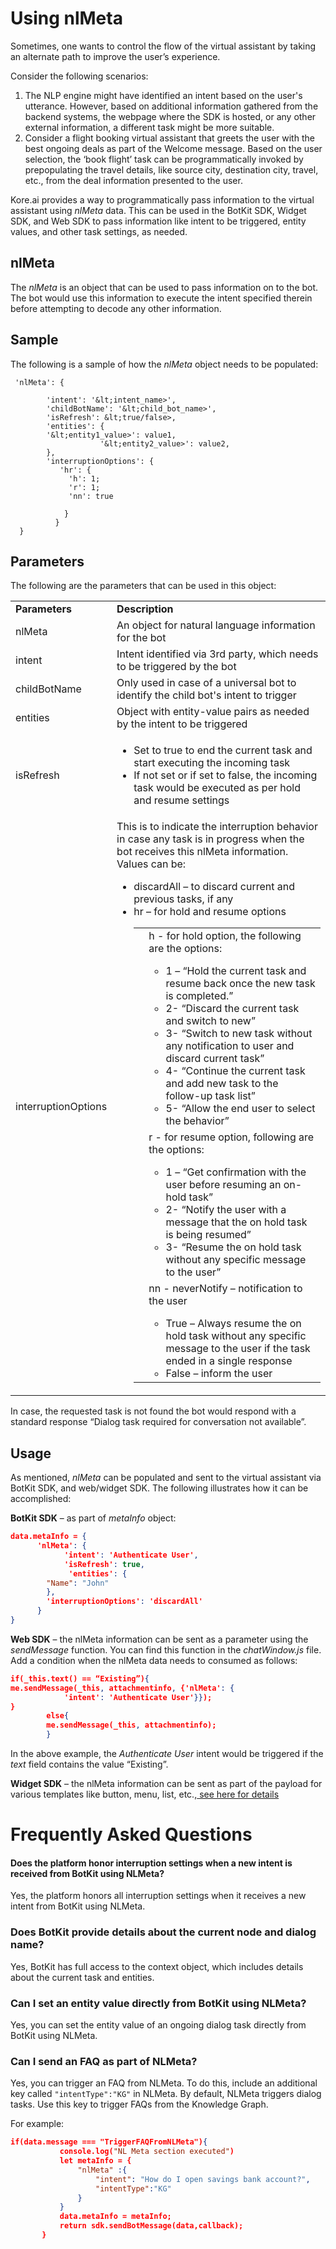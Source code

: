 


# Using nlMeta


Sometimes, one wants to control the flow of the virtual assistant by taking an alternate path to improve the user’s experience.

Consider the following scenarios:



1. The NLP engine might have identified an intent based on the user's utterance. However, based on additional information gathered from the backend systems, the webpage where the SDK is hosted, or any other external information, a different task might be more suitable.
2. Consider a flight booking virtual assistant that greets the user with the best ongoing deals as part of the Welcome message. Based on the user selection, the ‘book flight’ task can be programmatically invoked by prepopulating the travel details, like source city, destination city, travel, etc., from the deal information presented to the user.

Kore.ai provides a way to programmatically pass information to the virtual assistant using *nlMeta* data. This can be used in the BotKit SDK, Widget SDK, and Web SDK to pass information like intent to be triggered, entity values, and other task settings, as needed.


## nlMeta

The *nlMeta* is an object that can be used to pass information on to the bot. The bot would use this information to execute the intent specified therein before attempting to decode any other information.


## Sample

The following is a sample of how the *nlMeta* object needs to be populated:

     'nlMeta': {

            'intent': '&lt;intent_name>',  
            'childBotName': '&lt;child_bot_name>',
            'isRefresh': &lt;true/false>, 
            'entities': {      
			'&lt;entity1_value>': value1,
                        '&lt;entity2_value>': value2,
			},
      	    'interruptionOptions': {
               'hr': {
                 'h': 1;
                 'r': 1;
                 'nn': true

                }
              }
      }


## Parameters

The following are the parameters that can be used in this object:


<table>
  <tr>
   <td><strong>Parameters</strong>
   </td>
   <td><strong>Description</strong>
   </td>
  </tr>
  <tr>
   <td>nlMeta
   </td>
   <td>An object for natural language information for the bot
   </td>
  </tr>
  <tr>
   <td>intent
   </td>
   <td>Intent identified via 3rd party, which needs to be triggered by the bot
   </td>
  </tr>
  <tr>
   <td>childBotName
   </td>
   <td>Only used in case of a universal bot to identify the child bot's intent to trigger
   </td>
  </tr>
  <tr>
   <td>entities
   </td>
   <td>Object with entity-value pairs as needed by the intent to be triggered
   </td>
  </tr>
  <tr>
   <td>isRefresh
   </td>
   <td>
<ul>

<li>Set to true to end the current task and start executing the incoming task</li>

<li>If not set or if set to false, the incoming task would be executed as per hold and resume settings</li>
</ul>
   </td>
  </tr>
  <tr>
   <td>interruptionOptions
   </td>
   <td>This is to indicate the interruption behavior in case any task is in progress when the bot receives this nlMeta information. Values can be:
<ul>

<li>discardAll – to discard current and previous tasks, if any
</li>

<li>hr – for hold and resume options 


<table>
  <tr>
   <td> </li>
</ul>
   </td>
   <td>
    h - for hold option, the following are the options:
<ul>

<li>1 – “Hold the current task and resume back once the new task is completed.”</li>

<li>2- “Discard the current task and switch to new”</li>

<li>3- “Switch to new task without any notification to user and discard current task”</li>

<li>4- “Continue the current task and add new task to the follow-up task list”</li>

<li>5- “Allow the end user to select the behavior”</li>
</ul>
   </td>
  </tr>
  <tr>
   <td>
   </td>
   <td>
    r - for resume option, following are the options:
<ul>

<li>1 – “Get confirmation with the user before resuming an on-hold task”</li>

<li>2- “Notify the user with a message that the on hold task is being resumed”</li>

<li>3- “Resume the on hold task without any specific message to the user”</li>
</ul>
   </td>
  </tr>
  <tr>
   <td>
   </td>
   <td>
   nn -  neverNotify – notification to the user
<ul>

<li>True – Always resume the on hold task without any specific message to the user if the task ended in a single response</li>

<li>False – inform the user</li>
</ul>
   </td>
  </tr>
</table>


   </td>
  </tr>
</table>


In case, the requested task is not found the bot would respond with a standard response “Dialog task required for conversation not available”.


## Usage

As mentioned, *nlMeta* can be populated and sent to the virtual assistant via BotKit SDK, and web/widget SDK. The following illustrates how it can be accomplished:

**BotKit SDK** – as part of *metaInfo* object: 

``` json
data.metaInfo = {
      'nlMeta': {
            'intent': 'Authenticate User', 
            'isRefresh': true, 
    	     'entities': {
		"Name": "John"
		},
 	    'interruptionOptions': 'discardAll'
      }
}
```


**Web SDK** – the nlMeta information can be sent as a parameter using the *sendMessage* function. You can find this function in the *chatWindow.js* file. Add a condition when the nlMeta data needs to consumed as follows:

``` json
if(_this.text() == “Existing”){
me.sendMessage(_this, attachmentinfo, {'nlMeta': {
            'intent': 'Authenticate User'}}); 
}
    	else{
		me.sendMessage(_this, attachmentinfo);
		}
```
In the above example, the *Authenticate User* intent would be triggered if the *text* field contains the value “Existing”.

**Widget SDK** – the nlMeta information can be sent as part of the payload for various templates like button, menu, list, etc.,[ see here for details](../sdk/widget-sdk-message-formatting-and-templates.md)

		


# Frequently Asked Questions


#### Does the platform honor interruption settings when a new intent is received from BotKit using NLMeta?
Yes, the platform honors all interruption settings when it receives a new intent from BotKit using NLMeta.

### Does BotKit provide details about the current node and dialog name? 
Yes, BotKit has full access to the context object, which includes details about the current task and entities.

### Can I set an entity value directly from BotKit using NLMeta? 
Yes, you can set the entity value of an ongoing dialog task directly from BotKit using NLMeta.

### Can I send an FAQ as part of NLMeta? 
Yes, you can trigger an FAQ from NLMeta. To do this, include an additional key called `"intentType":"KG"` in NLMeta. By default, NLMeta triggers dialog tasks. Use this key to trigger FAQs from the Knowledge Graph.

For example:

``` json
if(data.message === "TriggerFAQFromNLMeta"){
           console.log("NL Meta section executed")
           let metaInfo = {
               "nlMeta" :{
                   "intent": "How do I open savings bank account?",
                   "intentType":"KG"
               }
           }
           data.metaInfo = metaInfo;
           return sdk.sendBotMessage(data,callback);
       }

```